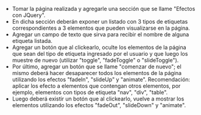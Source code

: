 - Tomar la página realizada y agregarle una sección que se llame "Efectos con JQuery".
- En dicha sección deberán exponer un listado con 3 tipos de etiquetas correspondientes 
a 3 elementos que pueden visualizarse en la página.
- Agregar un campo de texto que sirva para recibir el nombre de alguna etiqueta listada.
- Agregar un botón que al clickearlo, oculte los elementos de la página que sean del tipo de etiqueta
ingresado por el usuario y que luego los muestre de nuevo (utilizar "toggle", "fadeToggle" o "slideToggle").
- Por último, agregar un botón que se llame "comenzar de nuevo"; el mismo deberá hacer desaparecer todos los
elementos de la página utilizando los efectos "fadeIn", "slideUp" y "animate". 
Recomendación: aplicar los efecto a elementos que contengan otros elementos, por ejemplo, elementos
con tipos de etiqueta "nav", "div", "table".
- Luego deberá existir un botón que al clickearlo, vuelve a mostrar los elementos utilizando los efectos
"fadeOut", "slideDown" y "animate".
